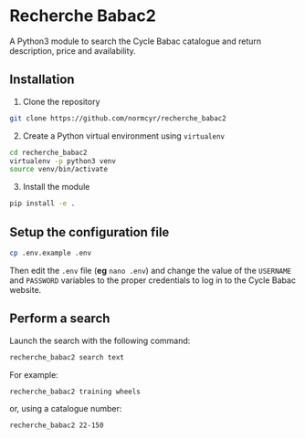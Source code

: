 # Recherche Babac2

A Python3 module to search the Cycle Babac catalogue and return description, price and availability.

## Installation

1. Clone the repository

```bash
git clone https://github.com/normcyr/recherche_babac2
```

2. Create a Python virtual environment using `virtualenv`

```bash
cd recherche_babac2
virtualenv -p python3 venv
source venv/bin/activate
```

3. Install the module

```bash
pip install -e .
```

## Setup the configuration file

```bash
cp .env.example .env
```

Then edit the `.env` file (**eg** `nano .env`) and change the value of the `USERNAME` and `PASSWORD` variables to the proper credentials to log in to the Cycle Babac website.

## Perform a search

Launch the search with the following command:

```bash
recherche_babac2 search text
```

For example:

```bash
recherche_babac2 training wheels
```

or, using a catalogue number:

```bash
recherche_babac2 22-150
```
